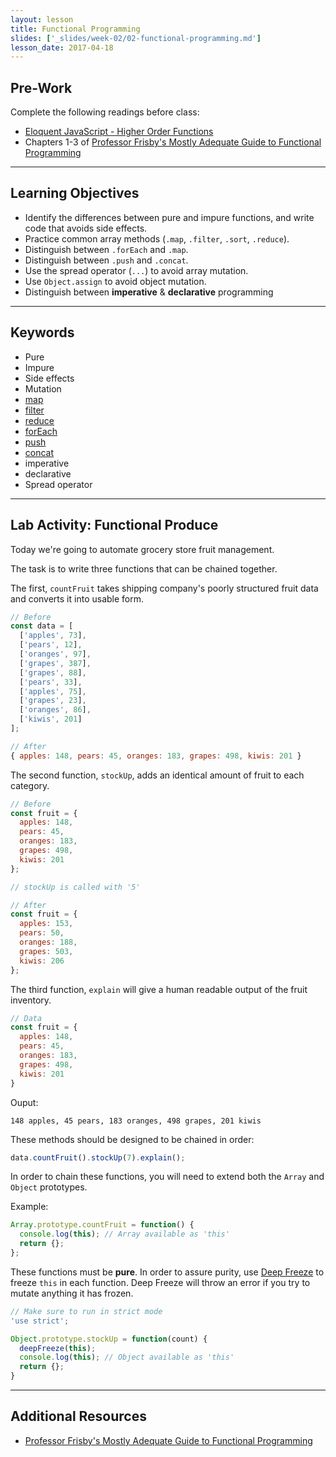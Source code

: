 ```yaml
---
layout: lesson
title: Functional Programming
slides: ['_slides/week-02/02-functional-programming.md']
lesson_date: 2017-04-18
---
```


## Pre-Work

Complete the following readings before class:

- [Eloquent JavaScript - Higher Order Functions](http://eloquentjavascript.net/05_higher_order.html)
- Chapters 1-3 of [Professor Frisby's Mostly Adequate Guide to Functional Programming](https://github.com/MostlyAdequate/mostly-adequate-guide/blob/master/ch1.md)

---

## Learning Objectives

- Identify the differences between pure and impure functions, and write code that avoids side effects.
- Practice common array methods (`.map`, `.filter`, `.sort`, `.reduce`).
- Distinguish between `.forEach` and `.map`.
- Distinguish between `.push` and `.concat`.
- Use the spread operator (`...`) to avoid array mutation.
- Use `Object.assign` to avoid object mutation.
- Distinguish between **imperative** & **declarative** programming

---

## Keywords

- Pure
- Impure
- Side effects
- Mutation
- [map](https://developer.mozilla.org/en-US/docs/Web/JavaScript/Reference/Global_Objects/Array/map)
- [filter](https://developer.mozilla.org/en-US/docs/Web/JavaScript/Reference/Global_Objects/Array/filter)
- [reduce](https://developer.mozilla.org/en-US/docs/Web/JavaScript/Reference/Global_Objects/Array/Reduce)
- [forEach](https://developer.mozilla.org/en-US/docs/Web/JavaScript/Reference/Global_Objects/Array/forEach)
- [push](https://developer.mozilla.org/en-US/docs/Web/JavaScript/Reference/Global_Objects/Array/push)
- [concat](https://developer.mozilla.org/en-US/docs/Web/JavaScript/Reference/Global_Objects/Array/concat)
- imperative
- declarative
- Spread operator

---

## Lab Activity: Functional Produce

Today we're going to automate grocery store fruit management.

The task is to write three functions that can be chained together.

The first, `countFruit` takes shipping company's poorly structured fruit data and converts it into usable form.

```js
// Before
const data = [
  ['apples', 73],
  ['pears', 12],
  ['oranges', 97],
  ['grapes', 387],
  ['grapes', 88],
  ['pears', 33],
  ['apples', 75],
  ['grapes', 23],
  ['oranges', 86],
  ['kiwis', 201]
];

// After
{ apples: 148, pears: 45, oranges: 183, grapes: 498, kiwis: 201 }
```

The second function, `stockUp`, adds an identical amount of fruit to each category.

```js
// Before
const fruit = {
  apples: 148,
  pears: 45,
  oranges: 183,
  grapes: 498,
  kiwis: 201
};

// stockUp is called with '5'

// After
const fruit = {
  apples: 153,
  pears: 50,
  oranges: 188,
  grapes: 503,
  kiwis: 206
};
```

The third function, `explain` will give a human readable output of the fruit inventory.

```js
// Data
const fruit = {
  apples: 148,
  pears: 45,
  oranges: 183,
  grapes: 498,
  kiwis: 201
}
```

Ouput:

```
148 apples, 45 pears, 183 oranges, 498 grapes, 201 kiwis
```

These methods should be designed to be chained in order:

```js
data.countFruit().stockUp(7).explain();
```

In order to chain these functions, you will need to extend both the `Array` and `Object` prototypes.

Example:

```js
Array.prototype.countFruit = function() {
  console.log(this); // Array available as 'this'
  return {};
};
```

These functions must be __pure__. In order to assure purity, use [Deep Freeze](https://github.com/substack/deep-freeze) to freeze `this` in each function.
Deep Freeze will throw an error if you try to mutate anything it has frozen.

```js
// Make sure to run in strict mode
'use strict';

Object.prototype.stockUp = function(count) {
  deepFreeze(this);
  console.log(this); // Object available as 'this'
  return {};
}
```

---

## Additional Resources

- [Professor Frisby's Mostly Adequate Guide to Functional Programming](https://github.com/MostlyAdequate/mostly-adequate-guide)
